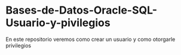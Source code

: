 # Bases-de-Datos-Oracle-SQL-Usuario-y-pivilegios
En este repositorio veremos como crear un usuario y como otorgarle privilegios
